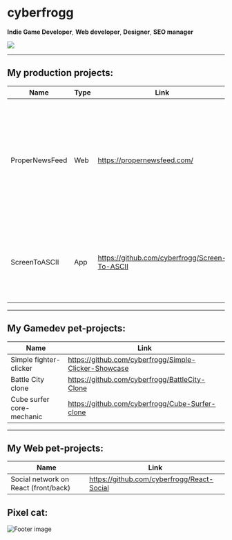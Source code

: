 

# cyberfrogg
**Indie Game Developer**, **Web developer**, **Designer**, **SEO manager**

![](https://komarev.com/ghpvc/?username=cyberfrogg)

---
## My production projects:
|Name|Type|Link|Description|Complete(%)|
|----|----|----|-----------|-----------|
|ProperNewsFeed|Web|https://propernewsfeed.com/|News portal in tiktok-style. The site has social network functions and post selection algorithms. Written in: php, wordpress|40%|
|ScreenToASCII|App|https://github.com/cyberfrogg/Screen-To-ASCII|Simple screen capturer, that translates screen image to console ASCII (fast)|90%|
---
## My Gamedev pet-projects:
|Name|Link|
|----|----|
|Simple fighter-clicker| https://github.com/cyberfrogg/Simple-Clicker-Showcase |
|Battle City clone| https://github.com/cyberfrogg/BattleCity-Clone |
|Cube surfer core-mechanic| https://github.com/cyberfrogg/Cube-Surfer-clone |
---
## My Web pet-projects:
|Name|Link|
|----|----|
|Social network on React (front/back)| https://github.com/cyberfrogg/React-Social |



## Pixel cat:

![Footer image](https://res.cloudinary.com/duacljwr0/image/upload/v1640558780/cat_gif_idle_vpy5ud.gif)
